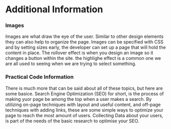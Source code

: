 # Additional Information #

### Images ###

Images are what draw the eye of the user. Similar to other design elements they can also help to organize the page. Images can be specified with CSS and by setting sizes early, the developer can set up a page that will hold the content in place. The rollover effect is when you design an image so it changes a button within the site. the highlighe effect is a common one we are all used to seeing when we are trying to select something.

### Practical Code Information ###

There is much more that can be said about all of these topics, but here are some basice. Search Engine Optimization (SEO) for short, is the process of making yuor page be among the top when a user makes a search. By utilizing on-page techniques with layout and useful content, and off-page techniques with adding links, these are some simple ways to optimize your page to reach the most amount of users. Collecting Data about your users, is part of the needs of the basic research to optimise your SEO.